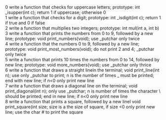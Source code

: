 0 write a function that checks for uppercase letters; prototype: int _isupper(int c); return 1 if uppercase; otherwise 0  
1 write a function that checks for a digit; prototype: int _isdigit(int c); return 1 if true and 0 if false  
2 write a function that multiplies two integers; prototype: int mul(int a, int b)  
3 write a function that prints the numbers from 0 to 9, followed by a new line; prototype: void print_numbers(void); use _putchar only twice  
4 write a function that the numbers 0 to 9, followed by a new line; prototype: void print_most_numbers(void); do not print 2 and 4; _putchar only twice  
5 write a function that prints 10 times the numbers from 0 to 14, followed by new line; prototype: void more_numbers(void); use _putchar only thrice  
6 write a function that draws a straight linein the terminal; void print_line(int n); use only _putchar to print; n is the number of times _ must be printed; end with new line; if n<0 only print new line  
7 write a function that draws a diagonal line on the terminal; void print_diagonal(int n); only use _putchar;
n is number of times the character \ should be printed; end in new line; if n<0 only print new line  
8 write a function that prints a square, followed by a new linel void print_square(int size; size is a the size of square, if size <0 only print new line; use the char # to print the square  
